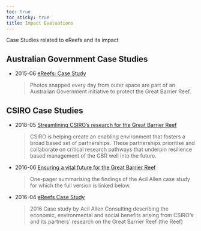 ```yaml
---
toc: true
toc_sticky: true
title: Impact Evaluations
---
```


Case Studies related to eReefs and its impact

## Australian Government Case Studies

- 2015-06 [eReefs: Case Study](https://webarchive.nla.gov.au/awa/20150729191955/http://pandora.nla.gov.au/pan/38184/20150730-0002/www.environment.gov.au/node/38347.html)
  > Photos snapped every day from outer space are part of an Australian Government initiative to protect the Great Barrier Reef.

## CSIRO Case Studies

- 2018-05 [Streamlining CSIRO’s research for the Great Barrier Reef](https://www.csiro.au/-/media/LWF/Files/18-00193_LWReviewCaseStudy12pp_GBR_180503.pdf)
  > CSIRO is helping create an enabling environment that fosters a broad based set of partnerships. These partnerships prioritise and collaborate on critical research pathways that underpin resilience based management of the GBR well into the future. 

- 2016-06 [Ensuring a vital future for the Great Barrier Reef](https://www.csiro.au/-/media/About/Files/Impact-case-studies/2016/ICS-eREEFS-PLATFORM.pdf)
  > One-pager summarising the findings of the Acil Allen case study for which the full version is linked below.

- 2016-04 [eReefs Case Study](https://www.csiro.au/-/media/About/Files/Impact-assessment/2016/Impact-evaluation-eReefs.pdf)
  > 2016 Case study by Acil Allen Consulting describing the economic, environmental and social benefits arising from CSIRO’s and its partners’ research on the Great Barrier Reef (the Reef)
